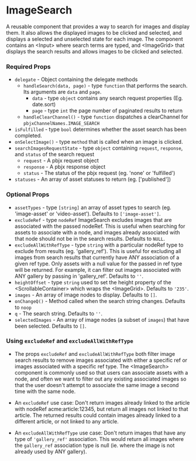# ImageSearch
A reusable component that provides a way to search for images and display
them.  It also allows the displayed images to be clicked and selected, and
displays a selected and unselected state for each image.  The component
contains an \<Input> where search terms are typed, and \<ImageGrid>
that displays the search results and allows images to be clicked and selected.

### Required Props
+ `delegate` - Object containing the delegate methods
  + `handleSearch(data, page)` - type `function` that performs the search.
  Its arguments are `data` and `page`.
    + `data` - type `object` contains any search request properties (Eg. date.sort)
    + `page` - type `int` the page number of paginated results to return
  + `handleClearChannel()` - type `function` dispatches a clearChannel for
  `pbjxChannelNames.IMAGE_SEARCH`
+ `isFulfilled` - type `bool` determines whether the asset search 
has been completed.
+ `onSelectImage()` - type `method` that is called when an image is clicked.
+ `searchImagesRequestState` - type `object` containing `request`,
`response`, and `status` of the search request
  + `request` - A pbjx request object
  + `response` - A pbjx response object
  + `status` - The status of the pbjx request (eg. 'none' or 'fulfilled')
+ `statuses` - An array of asset statuses to return (eg. ['published'])

### Optional Props
+ `assetTypes` - type `[string]` an array of asset types to search (eg. 
'image-asset' or 'video-asset').  Defaults to `['image-asset']`.
+ `excludeRef` - type `nodeRef` ImageSearch excludes images
that are associated with the passed nodeRef. This is useful when searching
for assets to associate with a node, and images already associated with
that node should not be in the search results. Defaults to `NULL`.
+ `excludeAllWithRefType` - type `string` with a particular
nodeRef type to exclude from results (eg. 'gallery_ref').  This
is useful for excluding all images from search results that currently
have ANY association of a given ref type.  Only assets
with a null value for the passed in ref type will be returned.  For example,
it can filter out images associated with ANY gallery by passing in 'gallery_ref'.
Defaults to `''`.
+ `heightOffset` - type `string` used to set the height property of
the \<ScrollableContainer> which wraps the \<ImageGrid>. Defaults to `'235'`.
+ `images` - An array of image nodes to display.  Defaults to `[]`.
+ `onChangeQ()` - Method called when the search string changes.  Defaults to `noop`
+ `q` - The search string.  Defaults to `''`.
+ `selectedImages` - An array of image nodes (a subset of `images`) that 
have been selected.  Defaults to `[]`.

### Using `excludeRef` and `excludeAllWithRefType`
+ The props `excludeRef` and `excludeAllWithRefType` both filter image
search results to remove images associated with either a specific ref or images
associated with a specific ref type.  The \<ImageSearch> component is commonly
used so that users can associate assets with a node, and often we want to
filter out any existing associated images so that the user doesn't attempt to
associate the same image a second time with the same node.

+ An `excludeRef` use case:
Don't return images already linked to the article with nodeRef acme:article:12345,
but return all images not linked to that article.  The returned results could contain
images already linked to a different article, or not linked to any article.

+ An `excludeAllWithRefType` use case:
Don't return images that have any type of `'gallery_ref'` association.  This would
return all images where the `gallery_ref` association type is null (ie. where the
image is not already used by ANY gallery).

